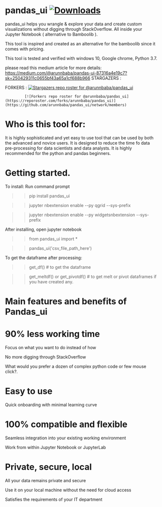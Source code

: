 # pandas_ui  [![Downloads](https://pepy.tech/badge/pandas-ui)](https://pepy.tech/project/pandas-ui)
pandas_ui helps you wrangle &amp; explore your data and create custom visualizations without digging through StackOverflow. All inside your Jupyter Notebook ( alternative to Bamboolib ).



This tool is inspired and created as an alternative for the bamboolib since it comes with pricing.

This tool is tested and verified with windows 10, Google chrome, Python 3.7.

please read this medium article for more details: https://medium.com/@arunnbaba/pandas-ui-87316a4e19c7?sk=250429311c0655bf43a65a1cf688b966
STARGAZERS :

FORKERS    : [![Stargazers repo roster for @arunnbaba/pandas_ui](https://reporoster.com/stars/arunnbaba/pandas_ui)](https://github.com/arunnbaba/pandas_ui/stargazers)

             [![Forkers repo roster for @arunnbaba/pandas_ui](https://reporoster.com/forks/arunnbaba/pandas_ui)](https://github.com/arunnbaba/pandas_ui/network/members)

# Who is this tool for:
It is highly sophisticated and yet easy to use tool that can be used by both the advanced and novice users. It is designed to reduce the time fo data pre-processing for data scientists and data analysts.
It is highly recommended for the python and pandas beginners.

# Getting started.

To install: 
Run command prompt

>>pip install pandas_ui

>>jupyter nbextension enable --py qgrid --sys-prefix

>>jupyter nbextension enable --py widgetsnbextension --sys-prefix

After installing, open jupyter notebook

>>from pandas_ui import *

>> pandas_ui('csv_file_path_here')

To get the dataframe after processing:

>>get_df() # to get the dataframe

>>get_meltdf() or  get_pivotdf() # to get melt or pivot dataframes if you have created any.


# Main features and benefits of Pandas_ui

# 90% less working time
Focus on what you want to do instead of how

No more digging through StackOverflow

What would you prefer a dozen of complex python code or few mouse click?.

# Easy to use
Quick onboarding with minimal learning curve

# 100% compatible and flexible
Seamless integration into your existing working environment

Work from within Jupyter Notebook or JupyterLab

# Private, secure, local
All your data remains private and secure

Use it on your local machine without the need for cloud access

Satisfies the requirements of your IT department
